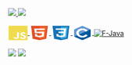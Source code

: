 
<div align="">
  <a href="https://github.com/andreluizsm">
  <img height="180em" src="https://github-readme-stats.vercel.app/api?username=andreluizsm&show_icons=true&theme=dark&include_all_commits=true&count_private=true"/>
  <img height="180em" src="https://github-readme-stats.vercel.app/api/top-langs/?username=andreluizsm&layout=compact&langs_count=7&theme=dark"/>
</div>

<div style="display: inline_block"><br>
  <img align="center" alt="F-Js" height="30" width="40" src="https://raw.githubusercontent.com/devicons/devicon/master/icons/javascript/javascript-plain.svg">
  <img align="center" alt="F-HTML" height="30" width="40" src="https://raw.githubusercontent.com/devicons/devicon/master/icons/html5/html5-original.svg">
  <img align="center" alt="F-CSS" height="30" width="40" src="https://raw.githubusercontent.com/devicons/devicon/master/icons/css3/css3-original.svg">
  <img align="center" alt="F-C" height="30" width="40" src="https://raw.githubusercontent.com/devicons/devicon/master/icons/c/c-original.svg">
  <img align="center" alt="F-Java" height="35" width="45" src="https://cdn.jsdelivr.net/gh/devicons/devicon/icons/java/java-original-wordmark.svg">
  </div>
<br>
<div> 
  <a href = "mailto:andreluizselestino@gmail.com"><img src="https://img.shields.io/badge/-Gmail-%23333?style=for-the-badge&logo=gmail&logoColor=white" target="_blank"></a>
  <a href="https://www.linkedin.com/in/andre-selestino-6655611b1/" target="_blank"><img src="https://img.shields.io/badge/-LinkedIn-%230077B5?style=for-the-badge&logo=linkedin&logoColor=white" target="_blank"></a> 
</div>

